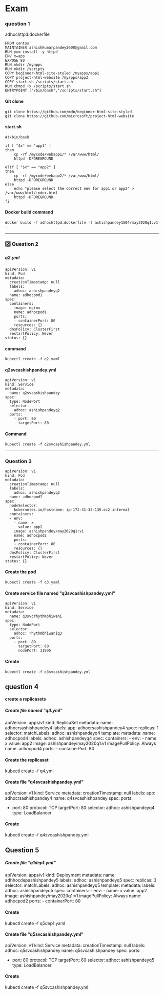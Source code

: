 # Exam

### question 1
adhochttpd.dockerfile
```shell
FROM centos
MAINTAINER ashishkumarpandey2000@gmail.com
RUN yum install -y httpd
ENV x=app
EXPOSE 80
RUN mkdir /myapps
RUN mkdir /scripts
COPY beginner-html-site-styled /myapps/app1
COPY project-html-website /myapps/app2
COPY start.sh /scripts/start.sh
RUN chmod +x /scripts/start.sh
ENTRYPOINT ["/bin/bash","/scripts/start.sh"]
```

#### Git clone
```
git clone https://github.com/mdn/beginner-html-site-styled
git clone https://github.com/microsoft/project-html-website
```

#### start.sh
```shell
#!/bin/bash

if [ "$x" == "app1" ]
then
	cp -rf /mycode/webapp1/* /var/www/html/
	httpd -DFOREGROUND

elif [ "$x" == "app2" ]
then
	cp -rf /mycode/webapp2/* /var/www/html/
	httpd -DFOREGROUND
else
	echo "please select the correct env for app1 or app2" > /var/www/html/index.html
	httpd -DFOREGROUND
fi
```
#### Docker build command
```shell
docker build -f adhochttpd.dockerfile -t ashishpandey1504/may2020q1:v1 .
```
---------

### :two: Question 2

##### q2.yml
```
apiVersion: v1
kind: Pod
metadata:
  creationTimestamp: null
  labels:
    adhoc: ashishpandeyq2
  name: adhocpod1
spec:
  containers:
  - image: nginx
    name: adhocpod1
    ports:
    - containerPort: 80
    resources: {}
  dnsPolicy: ClusterFirst
  restartPolicy: Never
status: {}
```
#### command
```shell
kubectl create -f q2.yaml
```

#### q2svcashishpandey.yml
```shell
apiVersion: v1
kind: Service
metadata:
  name: q2svcashishpandey
spec:
  type: NodePort
  selector:
    adhoc: ashishpandeyq2
  ports:
    - port: 80
      targetPort: 80
```
#### Command
```shell
kubectl create -f q2svcashishpandey.yml
```
--------
### Question 3
```
apiVersion: v1
kind: Pod
metadata:
  creationTimestamp: null
  labels:
    adhoc: ashishpandeyq3
  name: adhocpod2
spec:
  nodeSelector:
    kubernetes.io/hostname: ip-172-31-33-139.ec2.internal
  containers:
  - env:
    - name: x
      value: app2
    image: ashishpandey/may2020q1:v1
    name: adhocpod2
    ports:
    - containerPort: 80
    resources: {}
  dnsPolicy: ClusterFirst
  restartPolicy: Never
status: {}
```
#### Create the pod
```
kubectl create -f q3.yaml
```

#### Create service file named "q3svcashishpandey.yml"
```
apiVersion: v1
kind: Service
metadata:
  name: q3svcrhythmbhiwani
spec:
  type: NodePort
  selector:
    adhoc: rhythmbhiwaniq3
  ports:
    - port: 80
      targetPort: 80
      nodePort: 31905
```
#### Create
```
kubectl create -f q3svcashishpandey.yml
```


## question 4
#### create a replicasets
##### Create file named "q4.yml"
apiVersion: apps/v1
kind: ReplicaSet
metadata:
  name: adhocrsashishpandey4
  labels:
    app: adhocrsashishpandey4
spec:
  replicas: 1
  selector:
    matchLabels:
      adhoc: ashishpandeyq4 
  template:
    metadata:
      name: adhocpod4
      labels:
        adhoc: ashishpandeyq4
    spec:
      containers:
      - env:
        - name: x
          value: app2
        image: ashishpandey/may2020q1:v1
        imagePullPolicy: Always
        name: adhocpod4
        ports:
        - containerPort: 80
	
#### Create the replicaset
kubectl create -f q4.yml

#### Create file "q4svcashishpandey.yml"
apiVersion: v1
kind: Service
metadata:
  creationTimestamp: null
  labels:
    app: adhocrsashishpandey4
  name: q4svcashishpandey
spec:
  ports:
  - port: 80
    protocol: TCP
    targetPort: 80
  selector:
    adhoc: ashishpandeyq4
  type: LoadBalancer
  
#### Create
kubectl create -f q4svcashishpandey.yml

## Question 5
##### Create file "q1dep1.yml"
apiVersion: apps/v1
kind: Deployment
metadata:
  name: adhhocdepashishpandey5
  labels:
    adhoc: ashishpandeyq5
spec:
  replicas: 3
  selector:
    matchLabels:
      adhoc: ashishpandeyq5
  template:
    metadata:
      labels:
        adhoc: ashishpandeyq5
    spec:
       containers:
        - env:
          - name: x
            value: app2
          image: ashishpandey/may2020q1:v1
          imagePullPolicy: Always
          name: adhocpod2
          ports:
          - containerPort: 80
	  
#### Create
kubectl create -f q5dep1.yaml

#### Create file "q5svcashishpandey.yml"
apiVersion: v1
kind: Service
metadata:
  creationTimestamp: null
  labels:
    adhoc: q5svcashishpandey
  name: q5svcashishpandey
spec:
  ports:
  - port: 80
    protocol: TCP
    targetPort: 80
  selector:
    adhoc: ashishpandeyq5
  type: LoadBalancer
  
#### Create
kubectl create -f q5svcashishpandey.yml
